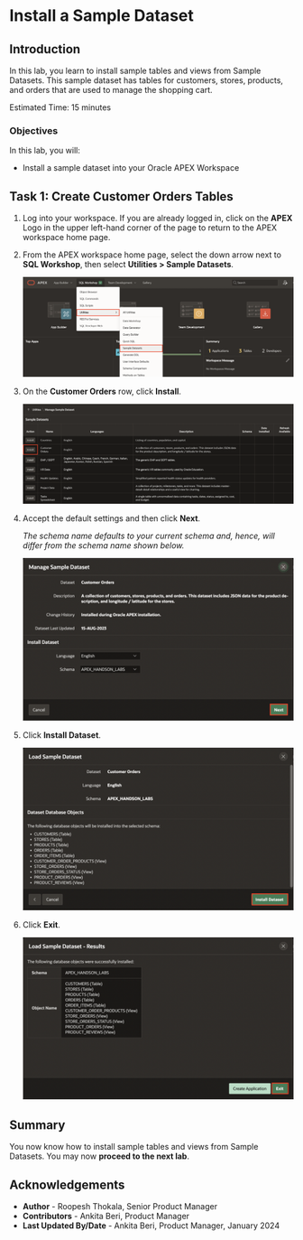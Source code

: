 # Install a Sample Dataset

## Introduction

In this lab, you learn to install sample tables and views from Sample Datasets. This sample dataset has tables for  customers, stores, products, and orders that are used to manage the shopping cart.

<!--
Watch the video below for a quick walkthrough of the lab.

[](youtube:ynUk8q6S1qo)
-->

Estimated Time: 15 minutes

### Objectives
In this lab, you will:
- Install a sample dataset into your Oracle APEX Workspace

## Task 1: Create Customer Orders Tables
1. Log into your workspace. If you are already logged in, click on the **APEX** Logo in the upper left-hand corner of the page to return to the APEX workspace home page.


2. From the APEX workspace home page, select the down arrow next to **SQL Workshop**, then select **Utilities > Sample Datasets**.

    ![Sample Workshop Utilities](images/navigate-to-sample-datasets1.png " ")

3. On the **Customer Orders** row, click **Install**.

    ![Sample Datasets](images/install-sample-dataset1.png " ")

4. Accept the default settings and then click **Next**.

   *The schema name defaults to your current schema and, hence, will differ from the schema name shown below.*

    ![Manage Sample Datasets](images/manage-sample-dataset1.png " ")

5. Click **Install Dataset**.

    ![Load Sample Dataset](images/load-sample-dataset1.png " ")

6. Click **Exit**.

    ![Load Sample Dataset - Results](images/load-sample-dataset-results1.png " ")

## Summary
You now know how to install sample tables and views from Sample Datasets. You may now **proceed to the next lab**.

## Acknowledgements

- **Author** - Roopesh Thokala, Senior Product Manager
- **Contributors** - Ankita Beri, Product Manager
- **Last Updated By/Date** - Ankita Beri, Product Manager, January 2024

